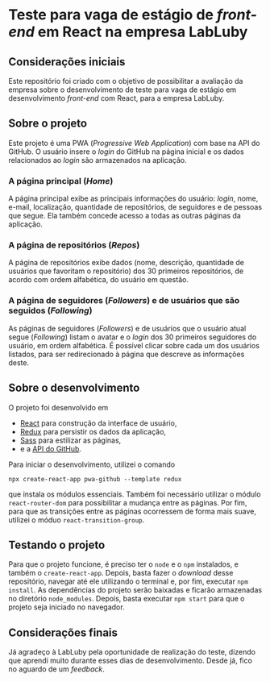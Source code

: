 # Teste para vaga de estágio de *front-end* em React na empresa LabLuby

## Considerações iniciais

Este repositório foi criado com o objetivo de possibilitar a avaliação da empresa sobre o desenvolvimento de teste para vaga de estágio em desenvolvimento *front-end* com React, para a empresa LabLuby.

## Sobre o projeto

Este projeto é uma PWA (*Progressive Web Application*) com base na API do GitHub. O usuário insere o *login* do GitHub na página inicial e os dados relacionados ao *login* são armazenados na aplicação.

### A página principal (*Home*)

A página principal exibe as principais informações do usuário: *login*, nome, e-mail, localização, quantidade de repositórios, de seguidores e de pessoas que segue. Ela também concede acesso a todas as outras páginas da aplicação.

### A página de repositórios (*Repos*)

A página de repositórios exibe dados (nome, descrição, quantidade de usuários que favoritam o repositório) dos 30 primeiros repositórios, de acordo com ordem alfabética, do usuário em questão. 

### A página de seguidores (*Followers*) e de usuários que são seguidos (*Following*)

As páginas de seguidores (*Followers*) e de usuários que o usuário atual segue (*Following*) listam o avatar e o *login* dos 30 primeiros seguidores do usuário, em ordem alfabética. É possível clicar sobre cada um dos usuários listados, para ser redirecionado à página que descreve as informações deste.

## Sobre o desenvolvimento

O projeto foi desenvolvido em 

- [React](https://pt-br.reactjs.org/) para construção da interface de usuário, 
- [Redux](https://redux.js.org/) para persistir os dados da aplicação,
- [Sass](https://sass-lang.com/) para estilizar as páginas,
- e a [API do GitHub](https://docs.github.com/pt/rest). 

Para iniciar o desenvolvimento, utilizei o comando 

```
npx create-react-app pwa-github --template redux
```

que instala os módulos essenciais. Também foi necessário utilizar o módulo `react-router-dom` para possibilitar a mudança entre as páginas. Por fim, para que as transições entre as páginas ocorressem de forma mais suave, utilizei o móduo `react-transition-group`.

## Testando o projeto

Para que o projeto funcione, é preciso ter o `node` e o `npm` instalados, e também o `create-react-app`. Depois, basta fazer o *download* desse repositório, navegar até ele utilizando o terminal e, por fim, executar `npm install`. As dependências do projeto serão baixadas e ficarão armazenadas no diretório `node_modules`. Depois, basta executar `npm start` para que o projeto seja iniciado no navegador.

## Considerações finais

Já agradeço à LabLuby pela oportunidade de realização do teste, dizendo que aprendi muito durante esses dias de desenvolvimento. Desde já, fico no aguardo de um *feedback*. 

